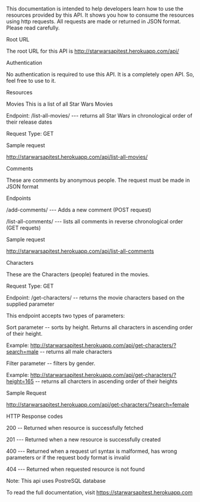 This documentation is intended to help developers learn how to use the resources provided by this API. It shows you how to consume the resources using http requests. All requests are made or returned in JSON format. Please read carefully.

Root URL

The root URL for this API is http://starwarsapitest.herokuapp.com/api/

Authentication

No authentication is required to use this API. It is a completely open API. So, feel free to use to it.

Resources

Movies This is a list of all Star Wars Movies

Endpoint: /list-all-movies/ --- returns all Star Wars in chronological order of their release dates

Request Type: GET

Sample request

http://starwarsapitest.herokuapp.com/api/list-all-movies/

Comments

These are comments by anonymous people. The request must be made in JSON format

Endpoints

/add-comments/ --- Adds a new comment (POST request)

/list-all-comments/ --- lists all comments in reverse chronological order (GET requets)

Sample request

http://starwarsapitest.herokuapp.com/api/list-all-comments

Characters

These are the Characters (people) featured in the movies.

Request Type: GET

Endpoint: /get-characters/ -- returns the movie characters based on the supplied parameter

This endpoint accepts two types of parameters:

Sort parameter -- sorts by height. Returns all characters in ascending order of their height.

Example: http://starwarsapitest.herokuapp.com/api/get-characters/?search=male -- returns all male characters

Filter parameter -- filters by gender.

Example: http://starwarsapitest.herokuapp.com/api/get-characters/?height=165 -- returns all charcters in ascending order of their heights

Sample Request

http://starwarsapitest.herokuapp.com/api/get-characters/?search=female

HTTP Response codes

200 -- Returned when resource is successfully fetched

201 --- Returned when a new resource is successfully created

400 --- Returned when a request url syntax is malformed, has wrong parameters or if the request body format is invalid

404 --- Returned when requested resource is not found

Note: This api uses PostreSQL database

To read the full documentation, visit https://starwarsapitest.herokuapp.com
